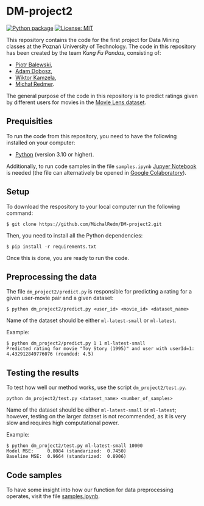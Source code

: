 # DM-project2

[![Python package](https://github.com/MichalRedm/DM-project2/actions/workflows/python-package.yml/badge.svg)](https://github.com/MichalRedm/DM-project2/actions/workflows/python-package.yml)
[![License: MIT](https://img.shields.io/badge/License-MIT-yellow.svg)](https://opensource.org/licenses/MIT)

This repository contains the code for the first project for Data Mining classes at the Poznań University of Technology. The code in this repository has been created by the team *Kung Fu Pandas*, consisting of:
- [Piotr Balewski](https://github.com/PBalewski),
- [Adam Dobosz](https://github.com/addobosz),
- [Wiktor Kamzela](https://github.com/Wector1),
- [Michał Redmer](https://github.com/MichalRedm).

The general purpose of the code in this repository is to predict ratings given by different users for movies in the [Movie Lens dataset](https://grouplens.org/datasets/movielens/).

## Prequisities

To run the code from this repository, you need to have the following installed on your computer:
- [Python](https://www.python.org/downloads/) (version 3.10 or higher).

Additionally, to run code samples in the file `samples.ipynb` [Jupyer Notebook](https://jupyter.org/install) is needed (the file can alternatively be opened in [Google Colaboratory](https://colab.research.google.com/)).

## Setup

To download the respository to your local computer run the following command:

```
$ git clone https://github.com/MichalRedm/DM-project2.git
```

Then, you need to install all the Python dependencies:

```
$ pip install -r requirements.txt
```

Once this is done, you are ready to run the code.

## Preprocessing the data

The file `dm_project2/predict.py` is responsible for predicting a rating for a given user-movie pair and a given dataset:
```
$ python dm_project2/predict.py <user_id> <movie_id> <dataset_name>
```
Name of the dataset should be either `ml-latest-small` or `ml-latest`.

Example:
```
$ python dm_project2/predict.py 1 1 ml-latest-small
Predicted rating for movie "Toy Story (1995)" and user with userId=1: 4.432912849776076 (rounded: 4.5)
```

## Testing the results

To test how well our method works, use the script `dm_project2/test.py`.
```
python dm_project2/test.py <dataset_name> <number_of_samples>
```
Name of the dataset should be either `ml-latest-small` or `ml-latest`; however, testing on the larger dataset is not recommended, as it is very slow and requires high computational power.

Example:
```
$ python dm_project2/test.py ml-latest-small 10000
Model MSE:     0.8084 (standarized:  0.7450)
Baseline MSE:  0.9664 (standarized:  0.8906)
```

## Code samples

To have some insight into how our function for data preprocessing operates, visit the file [samples.ipynb](https://github.com/MichalRedm/DM-project2/blob/main/samples.ipynb).
